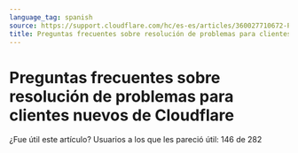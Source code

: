 ```yaml
---
language_tag: spanish
source: https://support.cloudflare.com/hc/es-es/articles/360027710672-Preguntas-frecuentes-sobre-resoluci%C3%B3n-de-problemas-para-clientes-nuevos-de-Cloudflare
title: Preguntas frecuentes sobre resolución de problemas para clientes nuevos de Cloudflare
---
```


# Preguntas frecuentes sobre resolución de problemas para clientes nuevos de Cloudflare

¿Fue útil este artículo? Usuarios a los que les pareció útil: 146 de 282
